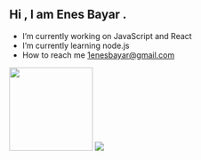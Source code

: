 ## Hi , I am Enes Bayar . 
- I’m currently working on JavaScript and React
- I’m currently learning node.js
- How to reach me 1enesbayar@gmail.com

<img src="https://github.com/user-attachments/assets/14749756-69cc-42eb-9d39-0bc428b9e049" width="150" height="150" />

 <a href="https://github.com/enbayy/github-profile-views-counter">
 <img src="https://komarev.com/ghpvc/?username=enbayy&color=blue">
</a>
